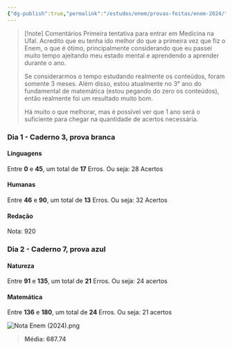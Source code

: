 ```yaml
---
{"dg-publish":true,"permalink":"/estudos/enem/provas-feitas/enem-2024/","updated":"2025-03-08T18:09:44.588-03:00"}
---
```


> [!note] Comentários
> Primeira tentativa para entrar em Medicina na Ufal. Acredito que eu tenha ido melhor do que a primeira vez que fiz o Enem, o que é ótimo, principalmente considerando que eu passei muito tempo ajeitando meu estado mental e aprendendo a aprender durante o ano.
> 
> Se considerarmos o tempo estudando realmente os conteúdos, foram somente 3 meses. Além disso, estou atualmente no 3° ano do fundamental de matemática (estou pegando do zero os conteúdos), então realmente foi um resultado muito bom.
> 
> Há muito o que melhorar, mas é possível ver que 1 ano será o suficiente para chegar na quantidade de acertos necessária.

### Dia 1 - Caderno 3, prova branca

#### Linguagens

Entre **0** e **45**, um total de **17** Erros.
Ou seja: 28 Acertos

#### Humanas

Entre **46** e **90**, um total de **13** Erros.
Ou seja: 32 Acertos

#### Redação

Nota: 920

### Dia 2 - Caderno 7, prova azul

#### Natureza

Entre **91** e **135**, um total de **21** Erros.
Ou seja: 24 acertos

#### Matemática

Entre **136** e **180**, um total de **24** Erros.
Ou seja: 21 acertos

![Nota Enem (2024).png](/img/user/assets/Estudos/Provas%20feitas/Nota%20Enem%20(2024).png)

> **Média: 687.74**
